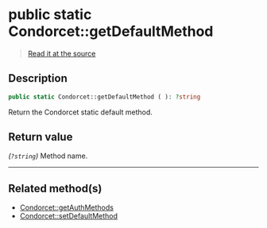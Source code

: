 # public static Condorcet::getDefaultMethod

> [Read it at the source](https://github.com/julien-boudry/Condorcet/blob/master/src/Condorcet.php#L132)

## Description    

```php
public static Condorcet::getDefaultMethod ( ): ?string
```

Return the Condorcet static default method.


## Return value   

*(`?string`)* Method name.


---------------------------------------

## Related method(s)      

* [Condorcet::getAuthMethods](/Docs/api-reference/Condorcet%20Class/Condorcet--getAuthMethods.md)    
* [Condorcet::setDefaultMethod](/Docs/api-reference/Condorcet%20Class/Condorcet--setDefaultMethod.md)    
